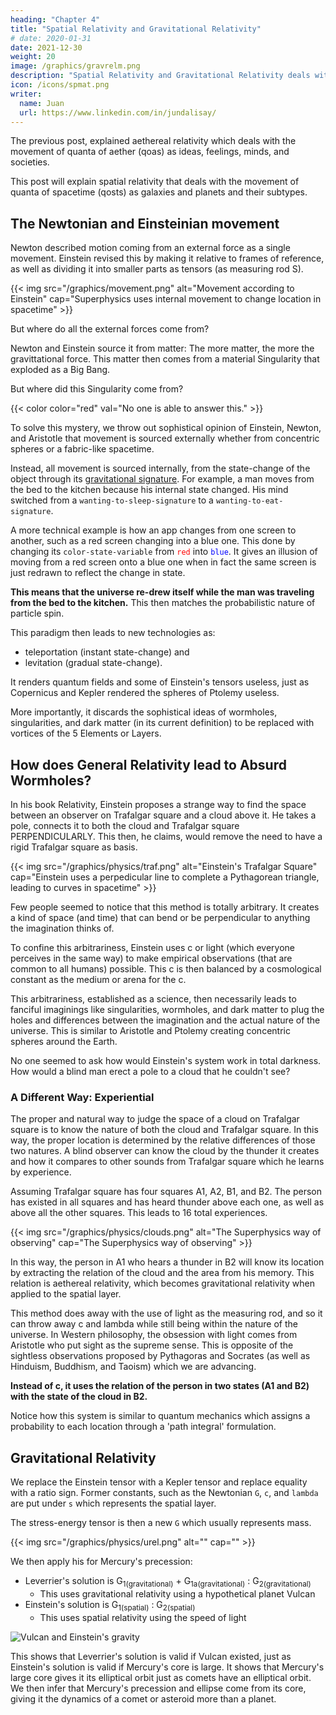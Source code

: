 ```yaml
---
heading: "Chapter 4"
title: "Spatial Relativity and Gravitational Relativity"
# date: 2020-01-31
date: 2021-12-30
weight: 20
image: /graphics/gravrelm.png
description: "Spatial Relativity and Gravitational Relativity deals with the movement of quanta of spacetime (qosts)"
icon: /icons/spmat.png
writer:
  name: Juan
  url: https://www.linkedin.com/in/jundalisay/
---
```



The previous post, explained aethereal relativity which deals with the movement of quanta of aether (qoas) as ideas, feelings, minds, and societies. 

This post will explain spatial relativity that deals with the movement of quanta of spacetime (qosts) as galaxies and planets and their subtypes.

<!-- Under universal relativity are the five specific relativities:

Name | Physics name | Pythagorean Tone
--- | --- | ---
Aethereal Relativity | not discovered | ti? fa? 
Gravitational Relativity | General Relativity | sol, la
Radiant Relativity | Special Relativity | mi
Transformative Relativity | Feynmann Equations | re
Material Relativtiy | Classical mechanics | do   -->


## The Newtonian and Einsteinian movement

<!-- We explained the flaws in General Relativity:
- it is limited to visible movement
- it cannot extend to explain the cause of spacetime

These flaws lead to theories on  dark matter or wormholes and singularities that have never been found. They were caused by Einstein's reliance on arbitrary tensors to lead to his concept of the fabric of spacetime. This is a necessary consequence of him thinking in terms of electromagnetic fields from his earlier work with the photoelectric effect.

Metaphysically, his mind imagined the universe from the perspective of light which has two known properties:

- it has a speed limit of 300km/s -- this leads to c
- it can travel arbitrarily -- this leads to the arbitrary metric tensor -->

Newton described motion coming from an external force as a single movement. Einstein revised this by making it relative to frames of reference, as well as dividing it into smaller parts as tensors (as measuring rod S).  

{{< img src="/graphics/movement.png" alt="Movement according to Einstein" cap="Superphysics uses internal movement to change location in spacetime" >}}


But where do all the external forces come from? 

Newton and Einstein source it from matter: The more matter, the more the gravittational force. This matter then comes from a material Singularity that exploded as a Big Bang. 

But where did this Singularity come from? 

{{< color color="red" val="No one is able to answer this." >}}


To solve this mystery, we throw out sophistical opinion of Einstein, Newton, and Aristotle that movement is sourced externally whether from concentric spheres or a fabric-like spacetime. 

<!--  get out of this 
all separated by the simultaniety of time which he pegs to the speed of light which is really circular reasoning. 

The end result is a singularity that defies physics and which no one can explain. It's like hiding dust under the rug, hoping that no one will notice or ask about. -->

Instead, all movement is sourced internally, from the state-change of the object through its [gravitational signature](/material/principles/intro/chapter-02). For example, a man moves from the bed to the kitchen because his internal state changed. His mind switched from a `wanting-to-sleep-signature` to a `wanting-to-eat-signature`.  

A more technical example is how an app changes from one screen to another, such as a red screen changing into a blue one. This done by changing its `color-state-variable` from <code style="color: red">red</code> into <code style="color: blue">blue</code>. It gives an illusion of moving from a red screen onto a blue one when in fact the same screen is just redrawn to reflect the change in state. 

**This means that the universe re-drew itself while the man was traveling from the bed to the kitchen.** This then matches the probabilistic nature of particle spin. 

This paradigm then leads to new technologies as:
- teleportation (instant state-change) and
- levitation (gradual state-change). 

It renders quantum fields and some of Einstein's tensors useless, just as Copernicus and Kepler rendered the spheres of Ptolemy useless.

More importantly, it discards the sophistical ideas of wormholes, singularities, and dark matter (in its current definition) to be replaced with vortices of the 5 Elements or Layers.

<!-- Sophistry. Quantum physics is at a dead end because it imposes a sophistry called the fabric of spacetime that controls gravity and limits the speed of light. In 

is from Socrates saying is thrice removed from the truth. If you look at it mathematically, it doesnt' make sense. 

Newton was actually the first one to popularize this with the concept of Newton's apple falling. It assumes that the cause of the fall was an external force called gravity from the Earth. But in Superphysics, the fall of the apple is caused by the G of the apple's qost or center of gravity relative to the qost of the earth. 

A bucket of water has a moving center of gravity just as a flock of birds have a changing bird-leader that controls the movement of the flock.

A leaf is blown externally by the wind. But in reality, the wind blows from its own nature which reacts in a certain way to heat. The leaf then has its own nature that agrees to being blown by the wind, as opposed to a tree trunk that comes form the same seed but has different natures relative to the wind.  -->


## How does General Relativity lead to Absurd Wormholes?

In his book Relativity, Einstein proposes a strange way to find the space between an observer on Trafalgar square and a cloud above it. He takes a pole, connects it to both the cloud and Trafalgar square PERPENDICULARLY. This then, he claims, would remove the need to have a rigid Trafalgar square as basis. 


{{< img src="/graphics/physics/traf.png" alt="Einstein's Trafalgar Square" cap="Einstein uses a perpedicular line to complete a Pythagorean triangle, leading to curves in spacetime" >}}


Few people seemed to notice that this method is totally arbitrary. It creates a kind of space (and time) that can bend or be perpendicular to anything the imagination thinks of. 

To confine this arbitrariness, Einstein uses c or light (which everyone perceives in the same way) to make empirical observations (that are common to all humans) possible. This c is then balanced by a cosmological constant as the medium or arena for the c.

This arbitrariness, established as a science, then necessarily leads to fanciful imaginings like singularities, wormholes, and dark matter to plug the holes and differences between the imagination and the actual nature of the universe. This is similar to Aristotle and Ptolemy creating concentric spheres around the Earth.  

No one seemed to ask how would Einstein's system work in total darkness. How would a blind man erect a pole to a cloud that he couldn't see?


### A Different Way: Experiential

The proper and natural way to judge the space of a cloud on Trafalgar square is to know the nature of both the cloud and Trafalgar square. In this way, the proper location is determined by the relative differences of those two natures. 
A blind observer can know the cloud by the thunder it creates and how it compares to other sounds from Trafalgar square which he learns by experience.

Assuming Trafalgar square has four squares A1, A2, B1, and B2. The person has existed in all squares and has heard thunder above each one, as well as above all the other squares. This leads to 16 total experiences. 

{{< img src="/graphics/physics/clouds.png" alt="The Superphysics way of observing" cap="The Superphysics way of observing" >}}


In this way, the person in A1 who hears a thunder in B2 will know its location by extracting the relation of the cloud and the area from his memory. This relation is aethereal relativity, which becomes gravitational relativity when applied to the spatial layer. 

This method does away with the use of light as the measuring rod, and so it can throw away c and lambda while still being within the nature of the universe. In Western philosophy, the obsession with light comes from Aristotle who put sight as the supreme sense. This is opposite of the sightless observations proposed by Pythagoras and Socrates (as well as Hinduism, Buddhism, and Taoism) which we are advancing.

<!-- It would be like removing the training wheels of a kid's bicycle so that the bicycle can run faster. 

Yes, c and lambda helped physicists understand the universe beyond the solar system, but it also necessarily limits the full understanding of the universe to only 5% of its visible parts -- how can anyone be proud of that? Is knowing only 5% of the universe the most crowning achievement of the human species? -->

**Instead of c, it uses the relation of the person in two states (A1 and B2) with the state of the cloud in B2.** 

Notice how this system is similar to quantum mechanics which assigns a probability to each location through a 'path integral' formulation. 



## Gravitational Relativity 

<!-- As an alternative to general relativity, we present a draft of "gravitational relativity" derived from Kepler, as a subset of a unifying "universal relativity" from his concept of harmonic ratios.  -->

We replace the Einstein tensor with a Kepler tensor and replace equality with a ratio sign. Former constants, such as the Newtonian `G`, `c`, and `lambda` are put under `s` which represents the spatial layer. 

The stress-energy tensor is then a new `G` which usually represents mass. 


{{< img src="/graphics/physics/urel.png" alt="" cap="" >}}




We then apply his for Mercury's precession:

- Leverrier's solution is G<sub>1(gravitational)</sub> + G<sub>1a(gravitational)</sub> : G<sub>2(gravitational)</sub>
  - This uses gravitational relativity using a hypothetical planet Vulcan  
- Einstein's solution is G<sub>1(spatial)</sub> : G<sub>2(spatial)</sub> 
  - This uses spatial relativity using the speed of light 


![Vulcan and Einstein's gravity](/graphics/gravrelm.png)


This shows that Leverrier's solution is valid if Vulcan existed, just as Einstein's solution is valid if Mercury's core is large. It shows that Mercury's large core gives it its elliptical orbit just as comets have an elliptical orbit. We then infer that Mercury's precession and ellipse come from its core, giving it the dynamics of a comet or asteroid more than a planet.  

<!-- This is useful for finding habitable planets in the future. --> 

<!-- and Einstein's solution is valid if the quality of the core of Mercury is ascertained. The precession of Mercury using spatial relativity is due to its core being 75% of its mass. This gives it the dynamics of a comet more than a planet.  -->

<!-- In the next post, we extend gravitational relativity into material relativity to add relativity to Newton's laws while being in line with Nature and observation. However, it needs an explanation of the Cartesian View first.  -->
